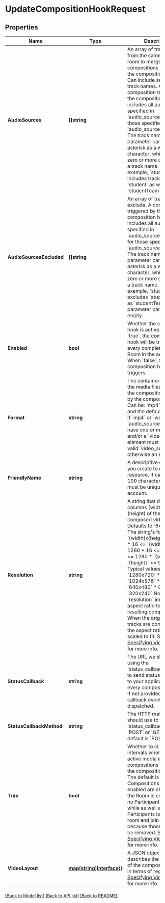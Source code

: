 # UpdateCompositionHookRequest

## Properties

Name | Type | Description | Notes
------------ | ------------- | ------------- | -------------
**AudioSources** | **[]string** | An array of track names from the same group room to merge into the compositions created by the composition hook. Can include zero or more track names. A composition triggered by the composition hook includes all audio sources specified in &#x60;audio_sources&#x60; except those specified in &#x60;audio_sources_excluded&#x60;. The track names in this parameter can include an asterisk as a wild card character, which matches zero or more characters in a track name. For example, &#x60;student*&#x60; includes tracks named &#x60;student&#x60; as well as &#x60;studentTeam&#x60;. | [optional] 
**AudioSourcesExcluded** | **[]string** | An array of track names to exclude. A composition triggered by the composition hook includes all audio sources specified in &#x60;audio_sources&#x60; except for those specified in &#x60;audio_sources_excluded&#x60;. The track names in this parameter can include an asterisk as a wild card character, which matches zero or more characters in a track name. For example, &#x60;student*&#x60; excludes &#x60;student&#x60; as well as &#x60;studentTeam&#x60;. This parameter can also be empty. | [optional] 
**Enabled** | **bool** | Whether the composition hook is active. When &#x60;true&#x60;, the composition hook will be triggered for every completed Group Room in the account. When &#x60;false&#x60;, the composition hook never triggers. | [optional] 
**Format** | **string** | The container format of the media files used by the compositions created by the composition hook. Can be: &#x60;mp4&#x60; or &#x60;webm&#x60; and the default is &#x60;webm&#x60;. If &#x60;mp4&#x60; or &#x60;webm&#x60;, &#x60;audio_sources&#x60; must have one or more tracks and/or a &#x60;video_layout&#x60; element must contain a valid &#x60;video_sources&#x60; list, otherwise an error occurs. | [optional] 
**FriendlyName** | **string** | A descriptive string that you create to describe the resource. It can be up to  100 characters long and it must be unique within the account. | 
**Resolution** | **string** | A string that describes the columns (width) and rows (height) of the generated composed video in pixels. Defaults to &#x60;640x480&#x60;.  The string&#39;s format is &#x60;{width}x{height}&#x60; where:   * 16 &lt;&#x3D; &#x60;{width}&#x60; &lt;&#x3D; 1280 * 16 &lt;&#x3D; &#x60;{height}&#x60; &lt;&#x3D; 1280 * &#x60;{width}&#x60; * &#x60;{height}&#x60; &lt;&#x3D; 921,600  Typical values are:   * HD &#x3D; &#x60;1280x720&#x60; * PAL &#x3D; &#x60;1024x576&#x60; * VGA &#x3D; &#x60;640x480&#x60; * CIF &#x3D; &#x60;320x240&#x60;  Note that the &#x60;resolution&#x60; imposes an aspect ratio to the resulting composition. When the original video tracks are constrained by the aspect ratio, they are scaled to fit. See [Specifying Video Layouts](https://www.twilio.com/docs/video/api/compositions-resource#specifying-video-layouts) for more info. | [optional] 
**StatusCallback** | **string** | The URL we should call using the &#x60;status_callback_method&#x60; to send status information to your application on every composition event. If not provided, status callback events will not be dispatched. | [optional] 
**StatusCallbackMethod** | **string** | The HTTP method we should use to call &#x60;status_callback&#x60;. Can be: &#x60;POST&#x60; or &#x60;GET&#x60; and the default is &#x60;POST&#x60;. | [optional] 
**Trim** | **bool** | Whether to clip the intervals where there is no active media in the compositions triggered by the composition hook. The default is &#x60;true&#x60;. Compositions with &#x60;trim&#x60; enabled are shorter when the Room is created and no Participant joins for a while as well as if all the Participants leave the room and join later, because those gaps will be removed. See [Specifying Video Layouts](https://www.twilio.com/docs/video/api/compositions-resource#specifying-video-layouts) for more info. | [optional] 
**VideoLayout** | [**map[string]interface{}**](.md) | A JSON object that describes the video layout of the composition hook in terms of regions. See [Specifying Video Layouts](https://www.twilio.com/docs/video/api/compositions-resource#specifying-video-layouts) for more info. | [optional] 

[[Back to Model list]](../README.md#documentation-for-models) [[Back to API list]](../README.md#documentation-for-api-endpoints) [[Back to README]](../README.md)


